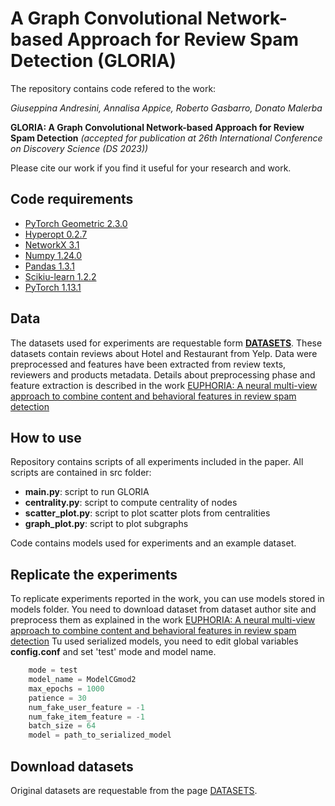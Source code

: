 # A Graph Convolutional Network-based Approach for Review Spam Detection (GLORIA)

The repository contains code refered to the work:

_Giuseppina Andresini, Annalisa Appice, Roberto Gasbarro, Donato Malerba_

**GLORIA: A Graph Convolutional Network-based Approach for Review Spam Detection**   _(accepted for publication at 26th International Conference on Discovery Science (DS 2023))_


Please cite our work if you find it useful for your research and work.

## Code requirements
* [PyTorch Geometric 2.3.0](https://pytorch-geometric.readthedocs.io/en/latest/)
* [Hyperopt 0.2.7](https://github.com/hyperopt)
* [NetworkX 3.1](https://networkx.org/)
* [Numpy 1.24.0](https://numpy.org/)
* [Pandas 1.3.1](https://pandas.pydata.org/)
* [Scikiu-learn 1.2.2](https://scikit-learn.org/stable/#)
* [PyTorch 1.13.1](https://pytorch.org/)

## Data
The datasets used for experiments are requestable form [__DATASETS__](https://www.cs.uic.edu/~liub/FBS/fake-reviews.html). 
These datasets contain reviews about Hotel and Restaurant from Yelp.
Data were preprocessed and features have been extracted from review texts, reviewers and products metadata. Details about preprocessing phase and feature extraction is described in the work [EUPHORIA:  A neural multi-view approach to combine content and behavioral features in review spam detection](https://doi.org/10.1016/j.jcmds.2022.100036)

## How to use
Repository contains scripts of all experiments included in the paper. All scripts are contained in src folder:
* __main.py__: script to run GLORIA
* __centrality.py__: script to compute centrality of nodes
* __scatter_plot.py__: script to plot scatter plots from centralities
* __graph_plot.py__: script to plot subgraphs

Code contains models used for experiments and an example dataset.

## Replicate the experiments
To replicate experiments reported in the work, you can use models stored in models folder. You need to download dataset from dataset author site and preprocess them as explained in the work [EUPHORIA:  A neural multi-view approach to combine content and behavioral features in review spam detection](https://doi.org/10.1016/j.jcmds.2022.100036)
Tu used serialized models, you need to edit global variables __config.conf__ and set 'test' mode and model name.

```python
    mode = test
    model_name = ModelCGmod2
    max_epochs = 1000
    patience = 30
    num_fake_user_feature = -1
    num_fake_item_feature = -1
    batch_size = 64
    model = path_to_serialized_model
```


## Download datasets
Original datasets are requestable from the page [DATASETS](https://www.cs.uic.edu/~liub/FBS/fake-reviews.html).
